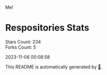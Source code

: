 Me!

# Respositories Stats
Stars Count: 234  
Forks Count: 5

2023-11-06 00:08:58  

This README is automatically generated by [🐰](https://github.com/rnitta/rnitta).
